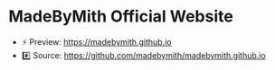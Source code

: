 # MadeByMith Official Website

- ⚡ Preview: <https://madebymith.github.io>
- #️⃣ Source: <https://github.com/madebymith/madebymith.github.io>
